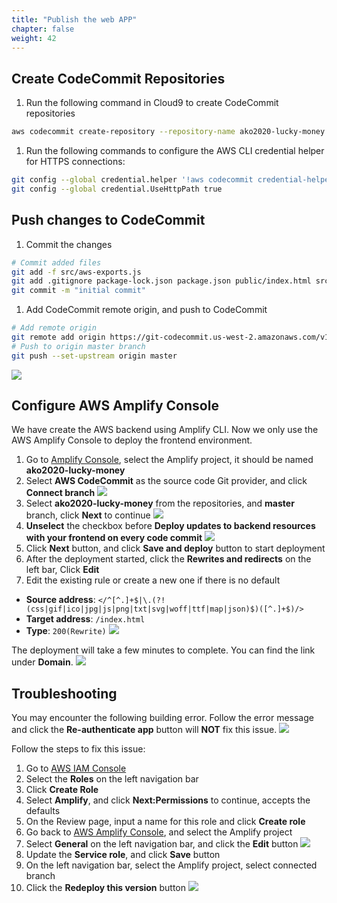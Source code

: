```yaml
---
title: "Publish the web APP"
chapter: false
weight: 42
---
```


## Create CodeCommit Repositories

1. Run the following command in Cloud9 to create CodeCommit repositories
```bash
aws codecommit create-repository --repository-name ako2020-lucky-money
```

1. Run the following commands to configure the AWS CLI credential helper for HTTPS connections:
```bash
git config --global credential.helper '!aws codecommit credential-helper $@'
git config --global credential.UseHttpPath true
```

## Push changes to CodeCommit

1. Commit the changes 
```bash
# Commit added files
git add -f src/aws-exports.js
git add .gitignore package-lock.json package.json public/index.html src/App.js src/index.js amplify/ public/images/ src/components/
git commit -m "initial commit"
```

1. Add CodeCommit remote origin, and push to CodeCommit
```bash
# Add remote origin
git remote add origin https://git-codecommit.us-west-2.amazonaws.com/v1/repos/ako2020-lucky-money
# Push to origin master branch
git push --set-upstream origin master
```
![](/images/addAR/git_push.png)

## Configure AWS Amplify Console

We have create the AWS backend using Amplify CLI. Now we only use the AWS Amplify Console to deploy the frontend environment.

1. Go to [Amplify Console](https://us-west-2.console.aws.amazon.com/amplify/home?region=us-west-2#/), select the Amplify project, it should be named **ako2020-lucky-money**
1. Select **AWS CodeCommit** as the source code Git provider, and click **Connect branch**
![](/images/addAR/amplify_codecommit.png)
1. Select **ako2020-lucky-money** from the repositories, and **master** branch, click **Next** to continue
![](/images/addAR/amplify_codecommit_select.png)
1. **Unselect** the checkbox before **Deploy updates to backend resources with your frontend on every code commit**
![](/images/addAR/amplify_ignore_backend.png)
1. Click **Next** button, and click **Save and deploy** button to start deployment
1. After the deployment started, click the **Rewrites and redirects** on the left bar, Click **Edit**
1. Edit the existing rule or create a new one if there is no default
  * **Source address**: `</^[^.]+$|\.(?!(css|gif|ico|jpg|js|png|txt|svg|woff|ttf|map|json)$)([^.]+$)/>`
  * **Target address**: `/index.html`
  * **Type**: `200(Rewrite)`
![](/images/addAR/amplify_rewrites.png)

The deployment will take a few minutes to complete. You can find the link under **Domain**.
![](/images/addAR/amplify_link.png)

## Troubleshooting

You may encounter the following building error. Follow the error message and click the **Re-authenticate app** button will **NOT** fix this issue.
![](/images/addAR/amplify_build_error.png)

Follow the steps to fix this issue:

1. Go to [AWS IAM Console](https://console.aws.amazon.com/iam/home?region=us-west-2#)
1. Select the **Roles** on the left navigation bar
1. Click **Create Role**
1. Select **Amplify**, and click **Next:Permissions** to continue, accepts the defaults
1. On the Review page, input a name for this role and click **Create role**
1. Go back to [AWS Amplify Console](https://us-west-2.console.aws.amazon.com/amplify/home?region=us-west-2#/), and select the Amplify project
1. Select **General** on the left navigation bar, and click the **Edit** button
![](/images/addAR/amplify_update_edit.png)
1. Update the **Service role**, and click **Save** button
1. On the left navigation bar, select the Amplify project, select connected branch
1. Click the **Redeploy this version** button
![](/images/addAR/amplify_redeploy.png)





